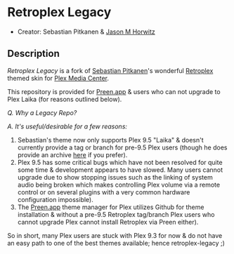
Retroplex Legacy
============================


* Creator: Sebastian Pitkanen & [Jason M Horwitz](http://sekati.com)


Description
-------------------------------------

*Retroplex Legacy* is a fork of [Sebastian Pitkanen](https://github.com/gitSebastian)'s wonderful 
[Retroplex](https://github.com/gitSebastian/Retroplex) themed skin for [Plex Media Center](http://www.plexapp.com/).

This repository is provided for [Preen.app](http://anomiesoftware.com/Anomie_Software/Preen.html) & users who can not upgrade to Plex Laika (for reasons outlined below).  

_Q. Why a Legacy Repo?_  

_A. It's useful/desirable for a few reasons:_

  1. Sebastian's theme now only supports Plex 9.5 "Laika" & doesn't currently provide a tag or branch for pre-9.5 Plex users (though he does provide an archive [here](https://github.com/gitSebastian/Retroplex/issues/2) if you prefer).
  2. Plex 9.5 has some critical bugs which have not been resolved for quite some time & development appears to have slowed. Many users cannot upgrade due to show stopping issues such as the linking of system audio being broken which makes controlling Plex volume via a remote control or on several plugins with a very common hardware configuration impossible).
  3. The [Preen.app](http://anomiesoftware.com/Anomie_Software/Preen.html) theme manager for Plex utilizes Github for theme installation & without a pre-9.5 Retroplex tag/branch Plex users who cannot upgrade Plex cannot install Retroplex via Preen either).

So in short, many Plex users are stuck with Plex 9.3 for now & do not have an easy path to one of the best themes available; hence retroplex-legacy ;) 

